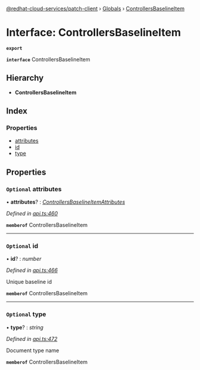 [@redhat-cloud-services/patch-client](../README.md) › [Globals](../globals.md) › [ControllersBaselineItem](controllersbaselineitem.md)

# Interface: ControllersBaselineItem

**`export`** 

**`interface`** ControllersBaselineItem

## Hierarchy

* **ControllersBaselineItem**

## Index

### Properties

* [attributes](controllersbaselineitem.md#optional-attributes)
* [id](controllersbaselineitem.md#optional-id)
* [type](controllersbaselineitem.md#optional-type)

## Properties

### `Optional` attributes

• **attributes**? : *[ControllersBaselineItemAttributes](controllersbaselineitemattributes.md)*

*Defined in [api.ts:460](https://github.com/RedHatInsights/javascript-clients/blob/669b7c5/packages/patch/api.ts#L460)*

**`memberof`** ControllersBaselineItem

___

### `Optional` id

• **id**? : *number*

*Defined in [api.ts:466](https://github.com/RedHatInsights/javascript-clients/blob/669b7c5/packages/patch/api.ts#L466)*

Unique baseline id

**`memberof`** ControllersBaselineItem

___

### `Optional` type

• **type**? : *string*

*Defined in [api.ts:472](https://github.com/RedHatInsights/javascript-clients/blob/669b7c5/packages/patch/api.ts#L472)*

Document type name

**`memberof`** ControllersBaselineItem
